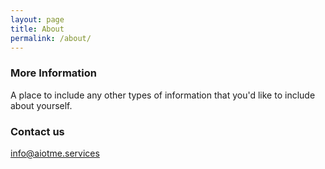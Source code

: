 ```yaml
---
layout: page
title: About
permalink: /about/
---
```




### More Information

A place to include any other types of information that you'd like to include about yourself.

### Contact us

[info@aiotme.services](mailto:info@aiotme.services)
